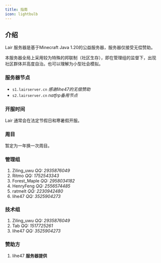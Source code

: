 ```yaml
---
title: 指南
icon: lightbulb
---
```


## 介绍

Lair 服务器是基于Minecraft Java 1.20的公益服务器，服务器仅接受无偿赞助。

本服务器全局上采用较为特殊的邦联制（社区生存），即在管理组的监督下，出现社区群体并高度自治。也可以理解为小型社会模拟。

### 服务器节点

- `s1.lairserver.cn` *感谢lihe47的无偿赞助*
- `s2.lairserver.cn` *natfrp备用节点*

### 开服时间

Lair 通常会在法定节假日和寒暑假开服。

### 周目

暂定为一年换一次周目。

### 管理组

1. Ziling_uwu *QQ: 2935876049*
2. Ritmo *QQ: 1752543343*
3. Forest_Maple *QQ: 2958034182*
4. HenryFeng *QQ: 2556574485*
5. ratmelt *QQ: 2230942480*
6. lihe47 *QQ: 3525904273*

### 技术组

1. Ziling_uwu *QQ: 2935876049*
2. Tab *QQ: 1517725261*
3. lihe47 *QQ: 3525904273*

### 赞助方

1. lihe47 **服务器提供**